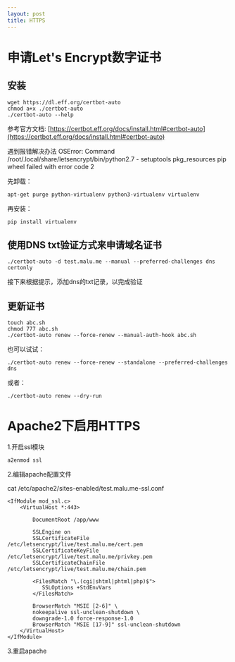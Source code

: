 ```yaml
---
layout: post
title: HTTPS
---
```


# 申请Let's Encrypt数字证书

## 安装

	wget https://dl.eff.org/certbot-auto
	chmod a+x ./certbot-auto
	./certbot-auto --help


参考官方文档: [https://certbot.eff.org/docs/install.html#certbot-auto](https://certbot.eff.org/docs/install.html#certbot-auto)

遇到报错解决办法 OSError: Command /root/.local/share/letsencrypt/bin/python2.7 - setuptools pkg_resources pip wheel failed with error code 2

先卸载：

	apt-get purge python-virtualenv python3-virtualenv virtualenv

再安装：

	pip install virtualenv

## 使用DNS txt验证方式来申请域名证书

	./certbot-auto -d test.malu.me --manual --preferred-challenges dns certonly

接下来根据提示，添加dns的txt记录，以完成验证

## 更新证书

	touch abc.sh
	chmod 777 abc.sh
	./certbot-auto renew --force-renew --manual-auth-hook abc.sh

也可以试试：

	./certbot-auto renew --force-renew --standalone --preferred-challenges dns

或者：

	./certbot-auto renew --dry-run


# Apache2下启用HTTPS

1.开启ssl模块

	a2enmod ssl

2.编辑apache配置文件

cat /etc/apache2/sites-enabled/test.malu.me-ssl.conf

	<IfModule mod_ssl.c>
		<VirtualHost *:443>
		
			DocumentRoot /app/www

			SSLEngine on
			SSLCertificateFile    /etc/letsencrypt/live/test.malu.me/cert.pem
			SSLCertificateKeyFile /etc/letsencrypt/live/test.malu.me/privkey.pem
			SSLCertificateChainFile /etc/letsencrypt/live/test.malu.me/chain.pem
			
			<FilesMatch "\.(cgi|shtml|phtml|php)$">
			   SSLOptions +StdEnvVars
			</FilesMatch>
			
			BrowserMatch "MSIE [2-6]" \
			nokeepalive ssl-unclean-shutdown \
			downgrade-1.0 force-response-1.0
			BrowserMatch "MSIE [17-9]" ssl-unclean-shutdown
		</VirtualHost>
	</IfModule>

3.重启apache